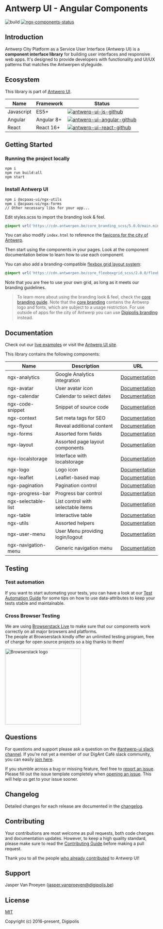# Antwerp UI - Angular Components

![build](https://github.com/digipolisantwerp/antwerp-ui_angular/workflows/CI%20action/badge.svg)
[![ngx-components-status]][ngx-components-package]

## Introduction

Antwerp City Platform as a Service User Interface (Antwerp UI) is a **component interface library** for building user interfaces and responsive web apps. It's designed to provide developers with functionality and UI/UX patterns that matches the Antwerpen styleguide.

## Ecosystem

This library is part of [Antwerp UI][antwerp-ui].

| Name              | Framework  | Status  |
| ----------------- | ---------- | ------- |
| Javascript        | ES5+       | [![antwerp-ui-js-github]][antwerp-ui-js] |
| Angular           | Angular 8+ | [![antwerp-ui-angular-github]][antwerp-ui-angular] |
| React             | React 16+  | [![antwerp-ui-react-github]][antwerp-ui-react] |

## Getting Started

### Running the project locally

```shell
npm i
npm run build:all
npm start
```

### Install Antwerp UI

```shell
npm i @acpaas-ui/ngx-utils
npm i @acpaas-ui/ngx-forms
// Other necessary libs for your app...
```

Edit styles.scss to import the branding look & feel.

```scss
@import url('https://cdn.antwerpen.be/core_branding_scss/5.0.0/main.min.css');
```

You can also modify `index.html` to reference the [favicons for the city of Antwerp][branding-favicons].

Then start using the components in your pages. Look at the component documentation below to learn how to use each component.

You can also add a branding-compatible [flexbox grid layout system][flexboxgrid]:

```scss
@import url('https://cdn.antwerpen.be/core_flexboxgrid_scss/2.0.0/flexboxgrid.min.css');
```

Note that you are free to use your own grid, as long as it meets our branding guidelines.

> To learn more about using the branding look & feel, check the [core branding guide][branding-core-guide]. Note that the [core branding][branding-core] contains the Antwerp logo and fonts, which are subject to a usage restriction. For use outside of apps for the city of Antwerp you can use [Digipolis branding][branding-digipolis] instead.

## Documentation

Check out our [live examples][antwerp-ui-angular-styleguide] or visit the [Antwerp UI site][antwerp-ui].

This library contains the following components:

| Name               | Description                              | URL                                                           |
| ------------------ | ---------------------------------------- | ------------------------------------------------------------- |
| ngx-analytics      | Google Analytics integration             | [Documentation](./packages/ngx-analytics/README.md)           |
| ngx-avatar         | User avatar icon                         | [Documentation](./packages/ngx-avatar/README.md)              |
| ngx-calendar       | Calendar to select dates                 | [Documentation](./packages/ngx-calendar/README.md)            |
| ngx-code-snippet   | Snippet of source code                   | [Documentation](./packages/ngx-code-snippet/README.md)        |
| ngx-context        | Set meta tags for SEO                    | [Documentation](./packages/ngx-context/README.md)             |
| ngx-flyout         | Reveal additional content                | [Documentation](./packages/ngx-flyout/README.md)              |
| ngx-forms          | Assorted form fields                     | [Documentation](./packages/ngx-forms/README.md)               |
| ngx-layout         | Assorted page layout components          | [Documentation](./packages/ngx-layout/README.md)              |
| ngx-localstorage   | Interface with localstorage              | [Documentation](./packages/ngx-localstorage/README.md)        |
| ngx-logo           | Logo icon                                | [Documentation](./packages/ngx-logo/README.md)                |
| ngx-leaflet        | Leaflet-based map                        | [Documentation](./packages/ngx-leaflet/README.md)             |
| ngx-pagination     | Pagination control                       | [Documentation](./packages/ngx-pagination/README.md)          |
| ngx-progress-bar   | Progress bar control                     | [Documentation](./packages/ngx-progress-bar/README.md)        |
| ngx-selectable-list| List control with selectable items       | [Documentation](./packages/ngx-selectable-list/README.md)     |
| ngx-table          | Interactive table                        | [Documentation](./packages/ngx-table/README.md)               |
| ngx-utils          | Assorted helpers                         | [Documentation](./packages/ngx-utils/README.md)               |
| ngx-user-menu      | User Menu providing login/logout         | [Documentation](./packages/ngx-user-menu/README.md)           |
| ngx-navigation-menu| Generic navigation menu                  | [Documentation](./packages/ngx-navigation-menu/README.md)     |

## Testing

### Test automation

If you want to start automating your tests, you can have a look at our [Test Automation Guide](./TEST_AUTOMATION.md) for some tips on how to use data-attributes to keep your tests stable and maintainable.

### Cross Browser Testing

We are using [Browserstack Live](https://www.browserstack.com/live) to make sure that our components work correctly on all major browsers and platforms.<br/>
The people at Browserstack kindly offer an unlimited testing program, free of charge for open source projects so a big thanks to them!

<a href="http://browserstack.com/"><img width="250" src="https://cloud.githubusercontent.com/assets/7864462/12837037/452a17c6-cb73-11e5-9f39-fc96893bc9bf.png" alt="Browserstack logo"></a>

## Questions

For questions and support please ask a question on the [#antwerp-ui slack channel][antwerp-ui-slack]. If you're not yet a member of our DigAnt Café slack community, you can easily [join here](https://digantcafe-slack.digipolis.be).

If you stumble across a bug or missing feature, feel free to [report an issue][antwerp-ui-angular-issues]. Please fill out the issue template completely when [opening an issue][antwerp-ui-angular-issues]. This will help us get to your issue sooner.

## Changelog

Detailed changes for each release are documented in the [changelog](./CHANGELOG.md).

## Contributing

Your contributions are most welcome as pull requests, both code changes and documentation updates. However, to keep a high quality standard, please make sure to read the [Contributing Guide](./CONTRIBUTING.md) before making a pull request.

Thank you to all the people [who already contributed][antwerp-ui-angular-contributors] to Antwerp UI!

## Support

Jasper Van Proeyen (<jasper.vanproeyen@digipolis.be>)

## License

[MIT](./LICENSE.md)

Copyright (c) 2016-present, Digipolis

<!-- Generic Links -->
[antwerp-ui]: https://antwerp-ui.digipolis.be
[antwerp-ui-slack]: https://digantcafe.slack.com/messages/CDDLYJU65/
[flexboxgrid]: https://github.com/a-ui/core_flexboxgrid_scss

<!-- Github URL -->
[antwerp-ui-schematics]: https://github.com/digipolisantwerp/antwerp-ui_schematics
[antwerp-ui-js]: https://github.com/digipolisantwerp/antwerp-ui_js
[antwerp-ui-angular]: https://github.com/digipolisantwerp/antwerp-ui_angular
[antwerp-ui-angular-styleguide]: https://digipolisantwerp.github.io/antwerp-ui_angular
[antwerp-ui-angular-issues]: https://github.com/digipolisantwerp/antwerp-ui_angular/issues
[antwerp-ui-angular-contributors]: https://github.com/digipolisantwerp/antwerp-ui_angular/graphs/contributors
[antwerp-ui-react]: https://github.com/digipolisantwerp/antwerp-ui_react
[branding-core]: https://github.com/a-ui/core_branding_scss
[branding-core-guide]: https://a-ui.github.io/core_branding_scss/
[branding-digipolis]: https://github.com/a-ui/digipolis_branding_scss
[branding-favicons]: https://github.com/a-ui/core_branding_favicons

<!-- Github Version Badge -->
[antwerp-ui-angular-github]: https://img.shields.io/github/package-json/v/digipolisantwerp/antwerp-ui_angular.svg
[antwerp-ui-js-github]: https://img.shields.io/github/package-json/v/digipolisantwerp/antwerp-ui_js.svg
[antwerp-ui-react-github]: https://img.shields.io/github/package-json/v/digipolisantwerp/antwerp-ui_react.svg

<!-- NPM Package links -->
[ngx-components-package]: https://www.npmjs.com/package/@acpaas-ui/ngx-components

<!-- NPM Version Badge -->
[ngx-components-status]: https://img.shields.io/npm/v/@acpaas-ui/ngx-components.svg
